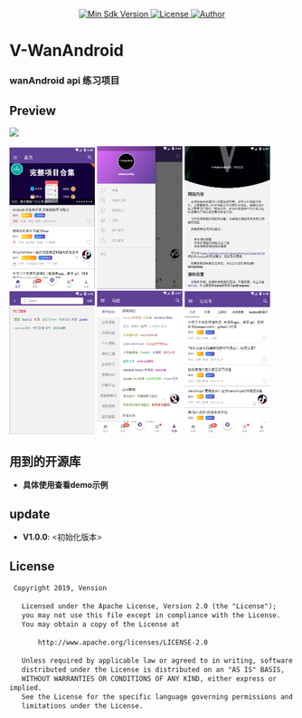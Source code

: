<p align="center">
  <a href="https://developer.android.com/about/versions/android-4.0.html">
    <img src="https://img.shields.io/badge/API-19%2B-blue.svg?style=flat-square" alt="Min Sdk Version" />
  </a>
  <a href="http://www.apache.org/licenses/LICENSE-2.0">
    <img src="http://img.shields.io/badge/License-Apache%202.0-blue.svg?style=flat-square" alt="License" />
  </a>
  <a href="https://www.jianshu.com/u/38adb0e04e65">
    <img src="https://img.shields.io/badge/Author-Vension-orange.svg?style=flat-square" alt="Author" />
  </a>
</p>

# V-WanAndroid
### wanAndroid api 练习项目


## Preview
<p>
    <img src="images/GIF.gif" style="width: 50%;"/>
</p>
<div>
    <img src="images/image_1.jpg" style="width: 30%;"/>
    <img src="images/image_2.jpg" style="width: 30%;"/>
    <img src="images/image_3.jpg" style="width: 30%;"/>
    <img src="images/image_4.jpg" style="width: 30%;"/>
    <img src="images/image_5.jpg" style="width: 30%;"/>
    <img src="images/image_6.jpg" style="width: 30%;"/>
</div>

## 用到的开源库

* **具体使用查看demo示例**


## update
* **V1.0.0**: <初始化版本>


## License
```
 Copyright 2019, Vension

   Licensed under the Apache License, Version 2.0 (the "License");
   you may not use this file except in compliance with the License.
   You may obtain a copy of the License at

       http://www.apache.org/licenses/LICENSE-2.0

   Unless required by applicable law or agreed to in writing, software
   distributed under the License is distributed on an "AS IS" BASIS,
   WITHOUT WARRANTIES OR CONDITIONS OF ANY KIND, either express or implied.
   See the License for the specific language governing permissions and
   limitations under the License.
```

